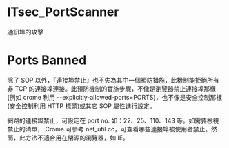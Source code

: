 # ITsec_PortScanner
通訊埠的攻擊

# Ports Banned

除了 SOP 以外，『連接埠禁止』也不失為其中一個預防措施，此機制能拒絕所有非 TCP 的連接埠連接。此預防機制的實施步驟，不像是瀏覽器禁止連接埠那樣 (例如 crome 利用 --explicitly-allowed-ports=PORTS)，也不像是安全控制那樣(安全控制利用 HTTP 標頭)或其它 SOP 屬性進行設定。

網路的連接埠禁止，可設定在 port no. 如：22、25、110、143 等。如需要檢視禁止的清單， Crome 可參考 net_util.cc，可查看哪些連接埠被使用者禁止。然而，此方法不適合用在閉源的瀏覽器，如 IE。



